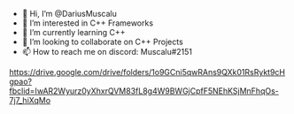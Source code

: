 - 👋 Hi, I’m @DariusMuscalu
- 👀 I’m interested in C++ Frameworks
- 🌱 I’m currently learning C++
- 💞️ I’m looking to collaborate on C++ Projects
- 📫 How to reach me on discord: Muscalu#2151

<!---
DariusMuscalu/DariusMuscalu is a ✨ special ✨ repository because its `README.md` (this file) appears on your GitHub profile.
You can click the Preview link to take a look at your changes.
--->
https://drive.google.com/drive/folders/1o9GCni5qwRAns9QXk01RsRykt9cHgpao?fbclid=IwAR2Wyurz0yXhxrQVM83fL8g4W9BWGjCpfF5NEhKSjMnFhqOs-7j7_hiXqMo
